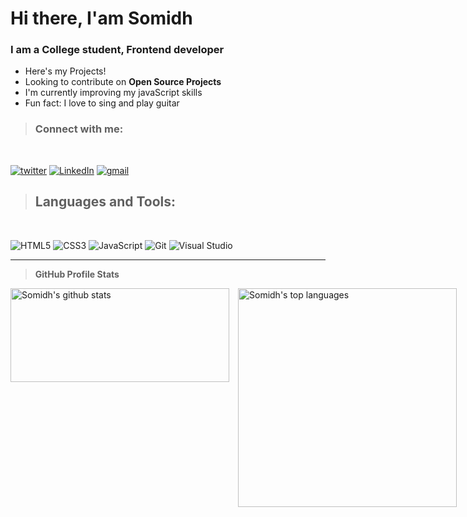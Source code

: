 # Hi there, I'am Somidh

### I am a College student, Frontend developer

* Here's my Projects!
* Looking to contribute on **Open Source Projects**
* I'm currently improving my javaScript skills
* Fun fact: I love to sing and play guitar

>### Connect with me: 
<br/>

 [![twitter](https://img.shields.io/twitter/follow/RoySomidh?color=blue&logo=blue&logoColor=blue&style=for-the-badge&labelColor=blue)](https://twitter.com/RoySomidh)
 [![LinkedIn](https://img.shields.io/badge/linkedin-%230077B5.svg?style=for-the-badge&logo=linkedin&logoColor=white)](https://www.linkedin.com/in/somidh-roy-62757b1a1/) 
[![gmail](https://img.shields.io/badge/rsomidh@gmail.com-D14836?style=for-the-badge&logo=gmail&logoColor=white&link=mailto:somidhroy)](mailto:rsomidh@gmail.com)


>## Languages and Tools:
<br/>

 ![HTML5](https://img.shields.io/badge/html5-%23E34F26.svg?style=for-the-badge&logo=html5&logoColor=white)
 ![CSS3](https://img.shields.io/badge/css3-%231572B6.svg?style=for-the-badge&logo=css3&logoColor=white)
 ![JavaScript](https://img.shields.io/badge/javascript-%23323330.svg?style=for-the-badge&logo=javascript&logoColor=%23F7DF1E)
 ![Git](https://img.shields.io/badge/git-%23F05033.svg?style=for-the-badge&logo=git&logoColor=white)
 ![Visual Studio](https://img.shields.io/badge/Visual%20Studio%20Code-5C2D91.svg?style=for-the-badge&logo=visual-studio&color=crimson&logoColor=blue)


---

 >**GitHub Profile Stats**

 <summary style="display:flex; gap: 1em">
<img  alt= "Somidh's github stats" src="https://github-readme-stats.vercel.app/api?username=Somidh&show_icons=true&theme=radical" height ="150px" width="350px"/> 

<img alt= "Somidh's top languages" src ="https://github-readme-stats.vercel.app/api/top-langs/?username=Somidh&layout=compact&theme=radical" width="350px">
 </summary>
